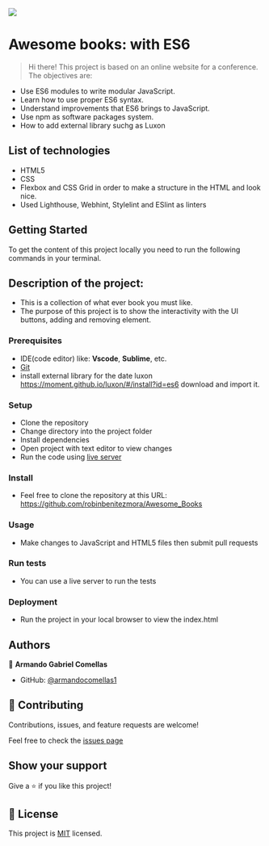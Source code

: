 ![](https://img.shields.io/badge/Microverse-blueviolet)
# Awesome books: with ES6

> Hi there! This project is based on an online website for a conference. The objectives are:
- Use ES6 modules to write modular JavaScript.
- Learn how to use proper ES6 syntax.
- Understand improvements that ES6 brings to JavaScript.
- Use npm as software packages system.
- How to add external library suchg as Luxon

## List of technologies

- HTML5
- CSS
- Flexbox and CSS Grid in order to make a structure in the HTML and look nice.
- Used Lighthouse, Webhint, Stylelint and ESlint as linters

## Getting Started

To get the content of this project locally you need to run the following commands in your terminal.

## Description of the project:

- This is a collection of what ever book you must like.
- The purpose of this project is to show the interactivity with the UI buttons, adding and removing element.

### Prerequisites
- IDE(code editor) like: **Vscode**, **Sublime**, etc.
- [Git](https://www.linode.com/docs/guides/how-to-install-git-on-linux-mac-and-windows/)
- install external library for the date luxon https://moment.github.io/luxon/#/install?id=es6 download and import it.

### Setup
- Clone the repository
- Change directory into the project folder
- Install dependencies
- Open project with text editor to view changes
- Run the code using [live server](https://www.google.com/search?client=safari&rls=en&q=live+server&ie=UTF-8&oe=UTF-8)

### Install
- Feel free to clone the repository at this URL: https://github.com/robinbenitezmora/Awesome_Books

### Usage
- Make changes to JavaScript and HTML5 files then submit pull requests

### Run tests
- You can use a live server to run the tests

### Deployment
- Run the project in your local browser to view the index.html

## Authors

👤 **Armando Gabriel Comellas**

- GitHub: [@armandocomellas1](https://github.com/armandocomellas1)

## 🤝 Contributing

Contributions, issues, and feature requests are welcome!

Feel free to check the [issues page](https://armandocomellas1.github.io/capstone-project-conference/issues)

## Show your support

Give a ⭐️ if you like this project!

## 📝 License

This project is [MIT](./MIT.md) licensed.
